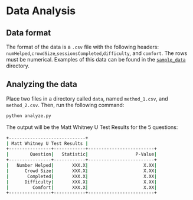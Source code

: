 # Data Analysis

## Data format

The format of the data is a `.csv` file with the following headers: `numHelped`,`crowdSize`,`sessionsCompleted`,`difficulty`, and `comfort`. The rows must be numerical. Examples of this data can be found in the [`sample_data`](/sample_data) directory.

## Analyzing the data

Place two files in a directory called `data`, named `method_1.csv`, and `method_2.csv`. Then, run the following command:

```bash
python analyze.py
```

The output will be the Matt Whitney U Test Results for the 5 questions:

```sh
+-----------------------------+
| Matt Whitney U Test Results |
+----------------+------------+-------------------------+
|        Question|   Statistic|                  P-Value|
+----------------+------------+-------------------------+
|   Number Helped|       XXX.X|                     X.XX|
|      Crowd Size|       XXX.X|                     X.XX|
|       Completed|       XXX.X|                     X.XX|
|      Difficulty|       XXX.X|                     X.XX|
|         Comfort|       XXX.X|                     X.XX|
+----------------+------------+-------------------------+
```